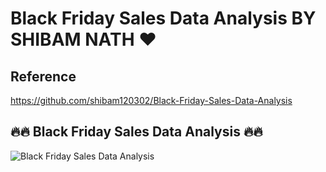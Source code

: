 # Black Friday Sales Data Analysis BY SHIBAM NATH ❤

## Reference

https://github.com/shibam120302/Black-Friday-Sales-Data-Analysis



##  🔥🔥 Black Friday Sales Data Analysis 🔥🔥



![Black Friday Sales Data Analysis](https://www.funimada.com/assets/images/cards/big/black-friday-3.gif)
